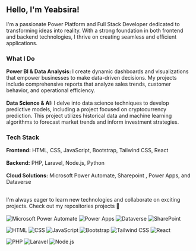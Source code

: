 <h2> Hello, I'm Yeabsira! </h2>

I'm a passionate Power Platform and Full Stack Developer dedicated to transforming ideas into reality. With a strong foundation in both frontend and backend technologies, I thrive on creating seamless and efficient applications.

<h3>What I Do</h3>

<strong> Power BI & Data Analysis: </strong> I create dynamic dashboards and visualizations that empower businesses to make data-driven decisions. My projects include comprehensive reports that analyze sales trends, customer behavior, and operational efficiency.<br>
<br>
<strong> Data Science & AI: </strong> I delve into data science techniques to develop predictive models, including a project focused on cryptocurrency prediction. This project utilizes historical data and machine learning algorithms to forecast market trends and inform investment strategies.

<h3>Tech Stack</h3>
<strong>Frontend:</strong> HTML, CSS, JavaScript, Bootstrap, Tailwind CSS, React <br>
<br>
<strong>Backend:</strong> PHP, Laravel, Node.js, Python <br>
<br>
<strong>Cloud Solutions:</strong> Microsoft Power Automate, Sharepoint , Power Apps, and Dataverse <br>
<br>

I'm always eager to learn new technologies and collaborate on exciting projects. Check out my repositories projects 🌟 <br> <br>
![Microsoft Power Automate](https://img.shields.io/badge/Microsoft%20Power%20Automate-0078D4?style=flat-square&logo=microsoft&logoColor=white)
![Power Apps](https://img.shields.io/badge/Microsoft%20Power%20Apps-0078D4?style=flat-square&logo=microsoft&logoColor=white)
![Dataverse](https://img.shields.io/badge/Microsoft%20Dataverse-0078D4?style=flat-square&logo=microsoft&logoColor=white)
![SharePoint](https://img.shields.io/badge/SharePoint-0078D4?style=flat-square&logo=microsoftsharepoint&logoColor=white)

![HTML](https://img.shields.io/badge/HTML-E34F26?style=flat-square&logo=html5&logoColor=white)
![CSS](https://img.shields.io/badge/CSS-1572B6?style=flat-square&logo=css3&logoColor=white)
![JavaScript](https://img.shields.io/badge/JavaScript-F7DF1E?style=flat-square&logo=javascript&logoColor=black)
![Bootstrap](https://img.shields.io/badge/Bootstrap-563D7C?style=flat-square&logo=bootstrap&logoColor=white)
![Tailwind CSS](https://img.shields.io/badge/Tailwind%20CSS-06B6D4?style=flat-square&logo=tailwind-css&logoColor=white)
![React](https://img.shields.io/badge/React-61DAFB?style=flat-square&logo=react&logoColor=black)


![PHP](https://img.shields.io/badge/PHP-8993BE?style=flat-square&logo=php&logoColor=white)
![Laravel](https://img.shields.io/badge/Laravel-EF3B2D?style=flat-square&logo=laravel&logoColor=white)
![Node.js](https://img.shields.io/badge/Node.js-8CC84B?style=flat-square&logo=node.js&logoColor=white)







 
<!--
**yeabgenet/yeabgenet** is a ✨ _special_ ✨ repository because its `README.md` (this file) appears on your GitHub profile.


Hello this's Yeabsira  
Welcome to my repositories here you can find my project on cloud 365 flows  , collection of solutions , Php Projects , Laravel projects , python , node.js , Frontend projects (Bootstrap , tailwind css , React )  you can get and look my different creative collections on complex business flows of Graph Api's , Power automate flows , Power apps , Sharepoint sites , Solutions , Sequential approvals , Dataverse Flows ... .


Here are some ideas to get you started:

- 🔭 I’m currently working on ...
- 🌱 I’m currently learning ...
- 👯 I’m looking to collaborate on ...
- 🤔 I’m looking for help with ...
- 💬 Ask me about ...
- 📫 How to reach me: ...
- 😄 Pronouns: ...
- ⚡ Fun fact: ...
-->
